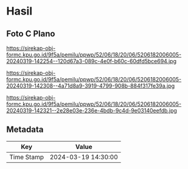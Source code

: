 # Hasil

## Foto C Plano

https://sirekap-obj-formc.kpu.go.id/9f5a/pemilu/ppwp/52/06/18/20/06/5206182006005-20240319-142254--120d67a3-089c-4e0f-b60c-60dfd5bce694.jpg

https://sirekap-obj-formc.kpu.go.id/9f5a/pemilu/ppwp/52/06/18/20/06/5206182006005-20240319-142308--4a71d8a9-3919-4799-908b-884f317fe39a.jpg

https://sirekap-obj-formc.kpu.go.id/9f5a/pemilu/ppwp/52/06/18/20/06/5206182006005-20240319-142321--2e28e03e-236e-4bdb-9c4d-9e03140eefdb.jpg


## Metadata

| Key        | Value               |
| ---------- | ------------------- |
| Time Stamp | 2024-03-19 14:30:00 |



